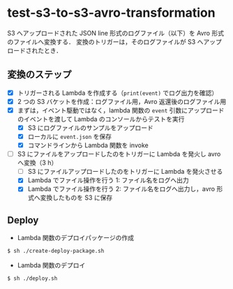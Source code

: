 # test-s3-to-s3-avro-transformation

S3 へアップロードされた JSON line 形式のログファイル（以下）を Avro 形式のファイルへ変換する．
変換のトリガーは，そのログファイルが S3 へアップロードされたとき．

## 変換のステップ

- [x] トリガーされる Lambda を作成する（`print(event)` でログ出力を確認）
- [x] 2 つの S3 バケットを作成：ログファイル用，Avro 返還後のログファイル用
- [x] まずは，イベント駆動ではなく，lambda 関数の `event` 引数にアップロードのイベントを渡して Lambda のコンソールからテストを実行
  - [x] S3 にログファイルのサンプルをアップロード
  - [x] ローカルに `event.json` を保存
  - [x] コマンドラインから Lambda 関数を invoke
- [ ] S3 にファイルをアップロードしたのをトリガーに Lambda を発火し avro へ変換（3 h）
  - [ ] S3 にファイルアップロードしたのをトリガーに Lambda を発火させる
  - [x] Lambda でファイル操作を行う 1: ファイル名をログへ出力
  - [x] Lambda でファイル操作を行う 2: ファイル名をログへ出力し，avro 形式へ変換したものを S3 に保存

## Deploy

- Lambda 関数のデプロイパッケージの作成

```sh
$ sh ./create-deploy-package.sh
```

- Lambda 関数のデプロイ

```sh
$ sh ./deploy.sh
```
